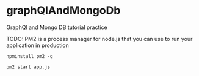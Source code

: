 # graphQlAndMongoDb
GraphQl and Mongo DB tutorial practice


TODO: PM2 is a process manager for node.js that you can use to run your application in production

`npminstall pm2 -g`

`pm2 start app.js`